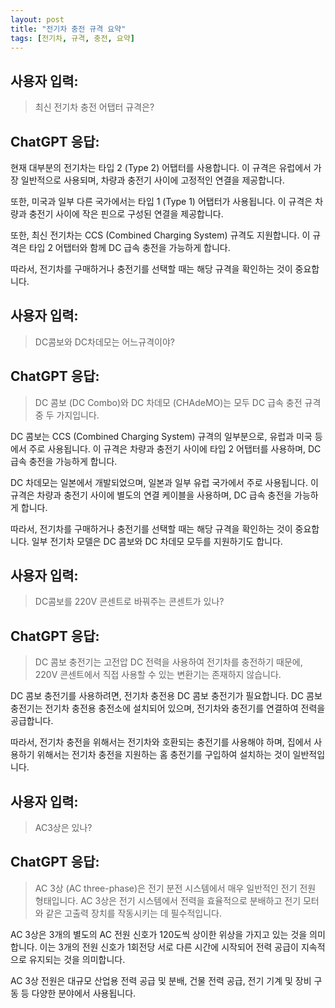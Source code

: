 ```yaml
---
layout: post
title: "전기차 충전 규격 요약"
tags: [전기차, 규격, 충전, 요약]
---
```


## 사용자 입력:
> 최신 전기차 충전 어탭터 규격은?

## ChatGPT 응답:
> 

현재 대부분의 전기차는 타입 2 (Type 2) 어탭터를 사용합니다. 이 규격은 유럽에서 가장 일반적으로 사용되며, 차량과 충전기 사이에 고정적인 연결을 제공합니다.

또한, 미국과 일부 다른 국가에서는 타입 1 (Type 1) 어탭터가 사용됩니다. 이 규격은 차량과 충전기 사이에 작은 핀으로 구성된 연결을 제공합니다.

또한, 최신 전기차는 CCS (Combined Charging System) 규격도 지원합니다. 이 규격은 타입 2 어탭터와 함께 DC 급속 충전을 가능하게 합니다. 

따라서, 전기차를 구매하거나 충전기를 선택할 때는 해당 규격을 확인하는 것이 중요합니다.

## 사용자 입력:
> DC콤보와 DC차데모는 어느규격이야?

## ChatGPT 응답:
> DC 콤보 (DC Combo)와 DC 차데모 (CHAdeMO)는 모두 DC 급속 충전 규격 중 두 가지입니다.

DC 콤보는 CCS (Combined Charging System) 규격의 일부분으로, 유럽과 미국 등에서 주로 사용됩니다. 이 규격은 차량과 충전기 사이에 타입 2 어탭터를 사용하며, DC 급속 충전을 가능하게 합니다.

DC 차데모는 일본에서 개발되었으며, 일본과 일부 유럽 국가에서 주로 사용됩니다. 이 규격은 차량과 충전기 사이에 별도의 연결 케이블을 사용하며, DC 급속 충전을 가능하게 합니다.

따라서, 전기차를 구매하거나 충전기를 선택할 때는 해당 규격을 확인하는 것이 중요합니다. 일부 전기차 모델은 DC 콤보와 DC 차데모 모두를 지원하기도 합니다.

## 사용자 입력:
> DC콤보를 220V 콘센트로 바꿔주는 콘센트가 있나?

## ChatGPT 응답:
> DC 콤보 충전기는 고전압 DC 전력을 사용하여 전기차를 충전하기 때문에, 220V 콘센트에서 직접 사용할 수 있는 변환기는 존재하지 않습니다.

DC 콤보 충전기를 사용하려면, 전기차 충전용 DC 콤보 충전기가 필요합니다. DC 콤보 충전기는 전기차 충전용 충전소에 설치되어 있으며, 전기차와 충전기를 연결하여 전력을 공급합니다.

따라서, 전기차 충전을 위해서는 전기차와 호환되는 충전기를 사용해야 하며, 집에서 사용하기 위해서는 전기차 충전을 지원하는 홈 충전기를 구입하여 설치하는 것이 일반적입니다.

## 사용자 입력:
> AC3상은 있나?

## ChatGPT 응답:
> AC 3상 (AC three-phase)은 전기 분전 시스템에서 매우 일반적인 전기 전원 형태입니다. AC 3상은 전기 시스템에서 전력을 효율적으로 분배하고 전기 모터와 같은 고출력 장치를 작동시키는 데 필수적입니다.

AC 3상은 3개의 별도의 AC 전원 신호가 120도씩 상이한 위상을 가지고 있는 것을 의미합니다. 이는 3개의 전원 신호가 1회전당 서로 다른 시간에 시작되어 전력 공급이 지속적으로 유지되는 것을 의미합니다.

AC 3상 전원은 대규모 산업용 전력 공급 및 분배, 건물 전력 공급, 전기 기계 및 장비 구동 등 다양한 분야에서 사용됩니다.

